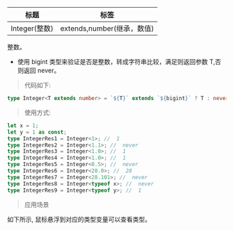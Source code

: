| 标题          | 标签                       |
| ------------- | -------------------------- |
| Integer(整数) | extends,number(继承，数值) |

整数。

- 使用 bigint 类型来验证是否是整数，转成字符串比较，满足则返回参数 T,否则返回 never。

> 代码如下:

```ts
type Integer<T extends number> = `${T}` extends `${bigint}` ? T : never;
```

> 使用方式:

```ts
let x = 1;
let y = 1 as const;
type IntegerRes1 = Integer<1>; //  1
type IntegerRes2 = Integer<1.1>; //  never
type IntegerRes3 = Integer<1.0>; //  1
type IntegerRes4 = Integer<1.0>; //  1
type IntegerRes5 = Integer<0.5>; //  never
type IntegerRes6 = Integer<28.0>; //  28
type IntegerRes7 = Integer<28.101>; //  never
type IntegerRes8 = Integer<typeof x>; //  never
type IntegerRes9 = Integer<typeof y>; //  1
```

> 应用场景

如下所示, 鼠标悬浮到对应的类型变量可以查看类型。

<div class="code-editor" data-url="codes/typescript/demo/Integer.ts" data-language="typescript"></div>
